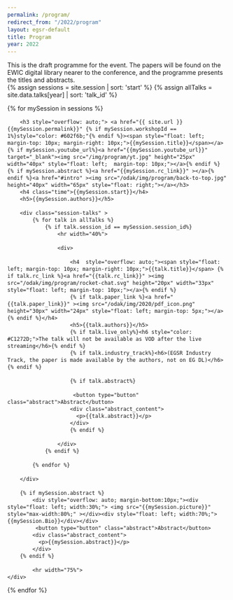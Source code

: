 ```yaml
---
permalink: /program/
redirect_from: "/2022/program"
layout: egsr-default
title: Program
year: 2022
---
```


<!-- {% if page.year != null %}
	{% assign year = page.year %}
{% else %}
	{% assign year = site.data.egsr.current-year %}
{% endif %} -->

<meta charset='utf-8' />

<link href='../scripts/fullCalendar/packages/core/main.css' rel='stylesheet' />
<link href='../scripts/fullCalendar/packages/daygrid/main.css' rel='stylesheet' />
<link href='../scripts/fullCalendar/packages/timegrid/main.css' rel='stylesheet' />

<script src='../scripts/fullCalendar/packages/core/main.js'></script>
<script src='../scripts/fullCalendar/packages/daygrid/main.js'></script>
<script src='../scripts/fullCalendar/packages/timegrid/main.js'></script>
<script src="../scripts/moment.min.js"></script>
<script src="../scripts/moment-timezone-with-data.min.js"></script>

<!-- <div id='intro'>For EGSR fully virtual edition, each session comes with a youtube live <img src="/img/program/yt.jpg" height="15px" width="25px"> link alongside a Rocket Chat <img src="/img/program/rocket-chat.svg" height="15px" width="25px">  link, offering different possibilities to ask questions and interacts with the other attendees.</div>  -->

<div>This is the draft programme for the event. The papers will be found on the EWIC digital library nearer to the conference, and the programme presents the titles and abstracts.</div>
<!-- <a href='https://diglib.eg.org/handle/10.2312/2632924'>link</a>, and the symposium track is available here:  <a href='https://diglib.eg.org/handle/10.2312/2632925'>link</a></div> -->

<script>
	UTCminTime = 8;
	UTCmaxTime = 21;
    var xmlHttp = new XMLHttpRequest();
    xmlHttp.open( "GET", "/odak/calendar-data/", false );
    xmlHttp.send( null );
	
	programStr = '\[' + String(String(xmlHttp.responseText).split("<code>")[1]).split("</code>")[0] + ']';
	jsonProg = JSON.parse(programStr);	
	columnHeadFormat = { weekday: 'long', month: 'numeric', day: 'numeric', omitCommas: true };
	if (window.screen.availWidth < 800)
	{
	    columnHeadFormat = { weekday: 'short', month: 'numeric', day: 'numeric', omitCommas: true };
	}

    document.addEventListener('DOMContentLoaded', function() {
	var calendarEl = document.getElementById('calendar');
	var calendar = new FullCalendar.Calendar(calendarEl, {
	plugins: ["timeGrid"],
	header: false,
	height: 'auto',
	timeZone: 'local',
	events:jsonProg,
	columnHeaderFormat: columnHeadFormat,
	slotLabelFormat: {hour: '2-digit',  minute: '2-digit', omitZeroMinute:false, meridiem: false, hour12: false, timeZoneName:'short'},
    defaultView: 'timeGridFiveDay',
	allDaySlot: false,
    minTime: String(UTCminTime) + ":00:00",
    maxTime: String(UTCmaxTime) + ":00:00",
	slotDuration: "01:00:01",
	nowIndicator:true,
	validRange: {
    start: '2022-06-30',
    end: '2022-07-1'
	},
	views: {
		timeGridFiveDay: {
		    type: 'timeGrid',
		    duration: { days: 2 }
			}
	  }
});
	var time = new Date();
	var timeZoneOffset = Math.floor(time.getTimezoneOffset() / 60);
	localMinTime = Math.max(UTCminTime - timeZoneOffset, 0);
	localMaxTime = Math.min(UTCmaxTime - timeZoneOffset, 24);

	calendar.setOption("minTime", String(localMinTime) + ":00:00");
	calendar.setOption("maxTime", String(localMaxTime) + ":00:00");

	calendar.gotoDate("2022-06-30");

	calendar.render();
  });
</script>

<!--
{% for event in site.events %}
{{event.title}} {{event.event_date}}<br/>
{% endfor %}
-->
<div id="timezone"></div>
<div id="calendar"></div>
<script>
    var timeZoneStr = moment.tz.guess();
	var time = new Date();
	var timeZoneOffset = time.getTimezoneOffset();
	document.getElementById("timezone").innerHTML = "<h3>The program is generated for the timezone: " +timeZoneStr + " (" + moment.tz.zone(timeZoneStr).abbr(timeZoneOffset) + ")</h3>";
</script>


<div id="program" class="row-xs-12">
{% assign sessions = site.session | sort: 'start' %}
{% assign allTalks = site.data.talks[year]  | sort: 'talk_id' %}

{% for mySession in sessions %}
	<div class="session-content" id="{{mySession.session_id}}" >
		
		<h3 style="overflow: auto;"> <a href="{{ site.url }}{{mySession.permalink}}" {% if mySession.workshopId == 1%}style="color: #602f6b;"{% endif %}><span style="float: left; margin-top: 10px; margin-right: 10px;">{{mySession.title}}</span></a>{% if mySession.youtube_url%}<a href="{{mySession.youtube_url}}" target="_blank"><img src="/img/program/yt.jpg" height="25px" width="40px" style="float: left;  margin-top: 10px;"></a>{% endif %} {% if mySession.abstract %}<a href="{{mySession.rc_link}}" ></a>{% endif %}<a href="#intro" ><img src="/odak/img/program/back-to-top.jpg" height="40px" width="65px" style="float: right;"></a></h3>
		<h4 class="time">{{mySession.start}}</h4>
		<h5>{{mySession.authors}}</h5>

		<div class="session-talks" >
			{% for talk in allTalks %}
				{% if talk.session_id == mySession.session_id%}
					<hr width="40%">

					<div>

						<h4  style="overflow: auto;"><span style="float: left; margin-top: 10px; margin-right: 10px;">{{talk.title}}</span> {% if talk.rc_link %}<a href="{{talk.rc_link}}" ><img src="/odak/img/program/rocket-chat.svg" height="20px" width="33px" style="float: left; margin-top: 10px;"></a>{% endif %}
						{% if talk.paper_link %}<a href="{{talk.paper_link}}" ><img src="/odak/img/2020/pdf_icon.png" height="30px" width="24px" style="float: left; margin-top: 5px;"></a>{% endif %}</h4>
						<h5>{{talk.authors}}</h5>
						{% if talk.live_only%}<h6 style="color: #C1272D;">The talk will not be available as VOD after the live streaming</h6>{% endif %}
						{% if talk.industry_track%}<h6>(EGSR Industry Track, the paper is made available by the authors, not on EG DL)</h6>{% endif %}

						{% if talk.abstract%}

						 <button type="button" class="abstract">Abstract</button>
						<div class="abstract_content">
						  <p>{{talk.abstract}}</p>
						</div> 
						{% endif %}

					</div>
				{% endif %}
					
			{% endfor %}

		</div>
					
		{% if mySession.abstract %}
			<div style="overflow: auto; margin-bottom:10px;"><div style="float: left; width:30%;"> <img src="{{mySession.picture}}" style="max-width:80%;" ></div><div style="float: left; width:70%;">{{mySession.Bio}}</div></div>
			 <button type="button" class="abstract">Abstract</button>
			<div class="abstract_content">
			  <p>{{mySession.abstract}}</p>
			</div> 
		{% endif %}
			
			<hr width="75%">
	</div>

{% endfor %}




</div>

<script>
	function timeFormat(utcTime){
		var local_date= moment.utc(utcTime).local().format('dddd DD MMMM HH:mm');
		var timeZoneStr = moment.tz.guess();
		var time = new Date();
		var timeZoneOffset = time.getTimezoneOffset();
		return local_date +" " +timeZoneStr + " (" + moment.tz.zone(timeZoneStr).abbr(timeZoneOffset) + ")";
	}
	
	var elements = document.getElementsByClassName("time");

	for(var i=0; i<elements.length; i++) {
		elements[i].innerHTML = timeFormat(elements[i].innerHTML);
	}
</script>

<script>
	var coll = document.getElementsByClassName("abstract");
	var i;

	for (i = 0; i < coll.length; i++) {
	  coll[i].addEventListener("click", function() {
		this.classList.toggle("open_abstract");
		var content = this.nextElementSibling;
		if (content.style.display === "block") {
		  content.style.display = "none";
		} else {
		  content.style.display = "block";
		}
	  });
	}
</script>

	